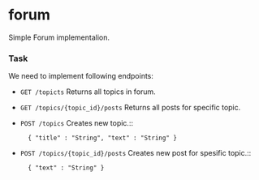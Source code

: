 # forum
Simple Forum implementalion.

### Task

We need to implement following endpoints:

* ```GET /topicts``` Returns all topics in forum.
* ```GET /topics/{topic_id}/posts``` Returns all posts for specific topic.
* ```POST /topics``` Creates new topic.::

        { "title" : "String", "text" : "String"	}

* ```POST /topics/{topic_id}/posts``` Creates new post for spesific topic.::

        { "text" : "String" }
